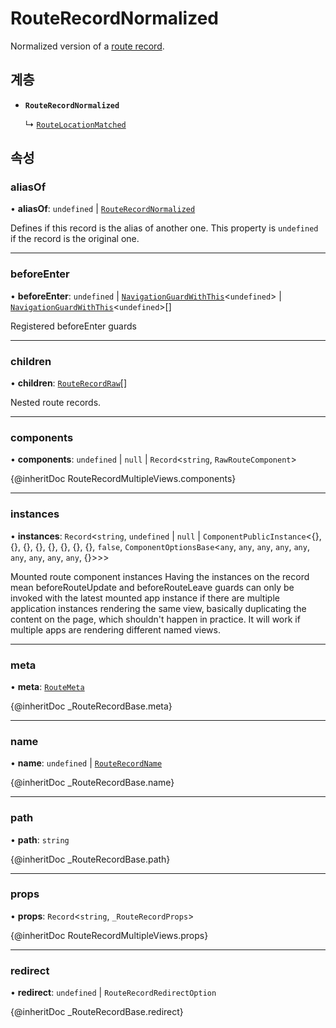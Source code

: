 # RouteRecordNormalized

Normalized version of a [route record](../type-aliases/RouteRecord.md).

## 계층

- **`RouteRecordNormalized`**

  ↳ [`RouteLocationMatched`](RouteLocationMatched.md)

## 속성

### aliasOf

• **aliasOf**: `undefined` \| [`RouteRecordNormalized`](RouteRecordNormalized.md)

Defines if this record is the alias of another one. This property is
`undefined` if the record is the original one.

___

### beforeEnter

• **beforeEnter**: `undefined` \| [`NavigationGuardWithThis`](NavigationGuardWithThis.md)<`undefined`\> \| [`NavigationGuardWithThis`](NavigationGuardWithThis.md)<`undefined`\>[]

Registered beforeEnter guards

___

### children

• **children**: [`RouteRecordRaw`](../type-aliases/RouteRecordRaw.md)[]

Nested route records.

___

### components

• **components**: `undefined` \| ``null`` \| `Record`<`string`, `RawRouteComponent`\>

{@inheritDoc RouteRecordMultipleViews.components}

___

### instances

• **instances**: `Record`<`string`, `undefined` \| ``null`` \| `ComponentPublicInstance`<{}, {}, {}, {}, {}, {}, {}, {}, ``false``, `ComponentOptionsBase`<`any`, `any`, `any`, `any`, `any`, `any`, `any`, `any`, `any`, {}\>\>\>

Mounted route component instances
Having the instances on the record mean beforeRouteUpdate and
beforeRouteLeave guards can only be invoked with the latest mounted app
instance if there are multiple application instances rendering the same
view, basically duplicating the content on the page, which shouldn't happen
in practice. It will work if multiple apps are rendering different named
views.

___

### meta

• **meta**: [`RouteMeta`](RouteMeta.md)

{@inheritDoc _RouteRecordBase.meta}

___

### name

• **name**: `undefined` \| [`RouteRecordName`](../type-aliases/RouteRecordName.md)

{@inheritDoc _RouteRecordBase.name}

___

### path

• **path**: `string`

{@inheritDoc _RouteRecordBase.path}

___

### props

• **props**: `Record`<`string`, `_RouteRecordProps`\>

{@inheritDoc RouteRecordMultipleViews.props}

___

### redirect

• **redirect**: `undefined` \| `RouteRecordRedirectOption`

{@inheritDoc _RouteRecordBase.redirect}
